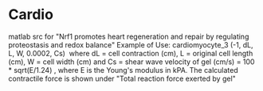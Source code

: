 # Cardio
matlab src for "Nrf1 promotes heart regeneration and repair by regulating proteostasis and redox balance"
Example of Use:
cardiomyocyte_3 (-1, dL, L, W, 0.0002, Cs)
 where dL = cell contraction (cm), L = original cell length (cm), W = cell width (cm) and Cs = shear wave velocity of gel (cm/s) = 100 * sqrt(E/1.24) , where E is the Young's modulus in kPA. 
The calculated contractile force is shown under "Total reaction force exerted by gel"

